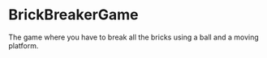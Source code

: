 # BrickBreakerGame
The game where you have to break all the bricks using a ball and a moving platform.
